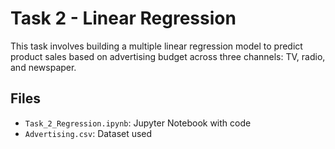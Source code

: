 # Task 2 - Linear Regression

This task involves building a multiple linear regression model to predict product sales based on advertising budget across three channels: TV, radio, and newspaper.

## Files
- `Task_2_Regression.ipynb`: Jupyter Notebook with code 
- `Advertising.csv`: Dataset used 

